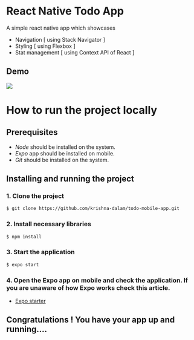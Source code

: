 # React Native Todo App

A simple react native app which showcases

- Navigation [ using Stack Navigator ]
- Styling [ using Flexbox ]
- Stat management [ using Context API of React ]

## Demo

![](./app/assets/demo.gif)

# How to run the project locally

## Prerequisites

- _Node_ should be installed on the system.
- _Expo_ app should be installed on mobile.
- _Git_ should be installed on the system.

## Installing and running the project

### 1. Clone the project

```sh
$ git clone https://github.com/krishna-dalam/todo-mobile-app.git
```

### 2. Install necessary libraries

```sh
$ npm install
```

### 3. Start the application

```sh
$ expo start
```

### 4. Open the Expo app on mobile and check the application. If you are unaware of how Expo works check this article.

- [Expo starter](https://expo.io/learn)

## Congratulations ! You have your app up and running....
